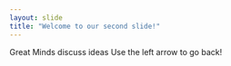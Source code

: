 ```yaml
---
layout: slide
title: "Welcome to our second slide!"
---
```

Great Minds discuss ideas
Use the left arrow to go back!
